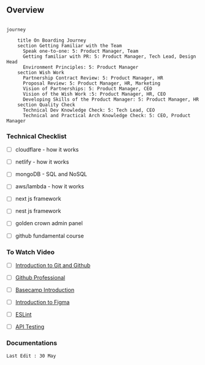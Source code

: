 ## Overview


```mermaid

journey

    title On Boarding Journey
    section Getting Familiar with the Team
      Speak one-to-one: 5: Product Manager, Team
      Getting familiar with PR: 5: Product Manager, Tech Lead, Design Head
      Environment Principles: 5: Product Manager
    section Wish Work
      Partnership Contract Review: 5: Product Manager, HR
      Proposal Review: 5: Product Manager, HR, Marketing
      Vision of Partnerships: 5: Product Manager, CEO
      Vision of the Wish Work :5: Product Manager, HR, CEO
      Developing Skills of the Product Manager: 5: Product Manager, HR
    section Quality Check
      Technical Dev Knowledge Check: 5: Tech Lead, CEO
      Technical and Practical Arch Knowledge Check: 5: CEO, Product Manager

```

### Technical Checklist

- [ ] cloudflare - how it works
- [ ] netlify - how it works
- [ ] mongoDB - SQL and NoSQL
- [ ] aws/lambda - how it works
- [ ] next js framework
- [ ] nest js framework
- [ ] golden crown admin panel
- [ ] github fundamental course 


### To Watch Video

 - [ ] [Introduction to Git and Github](https://youtu.be/ulQA5tjJark)
 - [ ] [Github Professional](https://youtu.be/Uszj_k0DGsg)
 - [ ] [Basecamp Introduction](https://youtu.be/rY9z7Bfimr4)
 - [ ] [Introduction to Figma](https://youtu.be/o1nCmiW6auE)
 - [ ] [ESLint](https://www.youtube.com/watch?v=ZuDIXV94Z1w)
 - [ ] [API Testing](https://youtu.be/VywxIQ2ZXw4)


### Documentations



`Last Edit : 30 May` 
